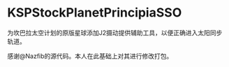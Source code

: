 # KSPStockPlanetPrincipiaSSO
为坎巴拉太空计划的原版星球添加J2摄动提供辅助工具，以便正确进入太阳同步轨道。

感谢@Nazfib的源代码。本人在此基础上对其进行修改打包。
